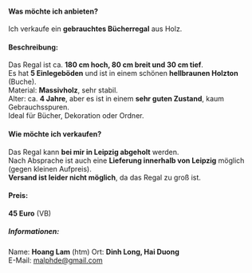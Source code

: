 
#### Was möchte ich anbieten?
Ich verkaufe ein **gebrauchtes Bücherregal** aus Holz.

#### Beschreibung: 
Das Regal ist ca. **180 cm hoch, 80 cm breit und 30 cm tief**.  
Es hat **5 Einlegeböden** und ist in einem schönen **hellbraunen Holzton** (Buche).  
Material: **Massivholz**, sehr stabil.  
Alter: ca. **4 Jahre**, aber es ist in einem **sehr guten Zustand**, kaum Gebrauchsspuren.  
Ideal für Bücher, Dekoration oder Ordner.

#### Wie möchte ich verkaufen?
Das Regal kann **bei mir in Leipzig abgeholt** werden.  
Nach Absprache ist auch eine **Lieferung innerhalb von Leipzig** möglich (gegen kleinen Aufpreis).  
**Versand ist leider nicht möglich**, da das Regal zu groß ist.

#### Preis:  
**45 Euro** (VB)

##### Informationen:
Name: **Hoang Lam**  (htm)
Ort: **Dinh Long, Hai Duong**  
E-Mail: malphde@gmail.com